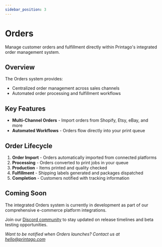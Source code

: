 ```yaml
---
sidebar_position: 3
---
```


# Orders

Manage customer orders and fulfillment directly within Printago's integrated order management system.

## Overview

The Orders system provides:
- Centralized order management across sales channels
- Automated order processing and fulfillment workflows

## Key Features

- **Multi-Channel Orders** - Import orders from Shopify, Etsy, eBay, and more
- **Automated Workflows** - Orders flow directly into your print queue

## Order Lifecycle

1. **Order Import** - Orders automatically imported from connected platforms
2. **Processing** - Orders converted to print jobs in your queue
3. **Production** - Items printed and quality checked
4. **Fulfillment** - Shipping labels generated and packages dispatched
5. **Completion** - Customers notified with tracking information

## Coming Soon

The integrated Orders system is currently in development as part of our comprehensive e-commerce platform integrations. 

Join our [Discord community](https://discord.gg/RCFA2u99De) to stay updated on release timelines and beta testing opportunities.

*Want to be notified when Orders launches? Contact us at [hello@printago.com](mailto:hello@printago.com)*
